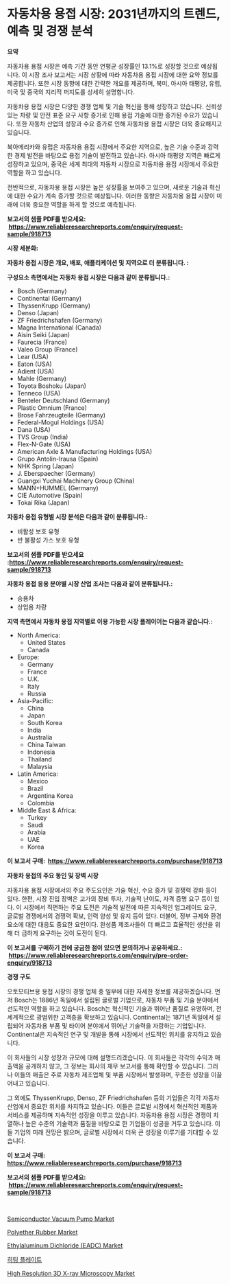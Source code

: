 <p><h1>자동차용 용접 시장: 2031년까지의 트렌드, 예측 및 경쟁 분석</h1></p><p><strong>요약</strong></p>
<p><p>자동차용 용접 시장은 예측 기간 동안 연평균 성장률인 13.1%로 성장할 것으로 예상됩니다. 이 시장 조사 보고서는 시장 상황에 따라 자동차용 용접 시장에 대한 요약 정보를 제공합니다. 또한 시장 동향에 대한 간략한 개요를 제공하며, 북미, 아시아 태평양, 유럽, 미국 및 중국의 지리적 퍼지도를 상세히 설명합니다.</p><p>자동차용 용접 시장은 다양한 경쟁 업체 및 기술 혁신을 통해 성장하고 있습니다. 신뢰성 있는 차량 및 안전 표준 요구 사항 증가로 인해 용접 기술에 대한 증가된 수요가 있습니다. 또한 자동차 산업의 성장과 수요 증가로 인해 자동차용 용접 시장은 더욱 중요해지고 있습니다.</p><p>북아메리카와 유럽은 자동차용 용접 시장에서 주요한 지역으로, 높은 기술 수준과 강력한 경제 발전을 바탕으로 용접 기술이 발전하고 있습니다. 아시아 태평양 지역은 빠르게 성장하고 있으며, 중국은 세계 최대의 자동차 시장으로 자동차용 용접 시장에서 주요한 역할을 하고 있습니다.</p><p>전반적으로, 자동차용 용접 시장은 높은 성장률을 보여주고 있으며, 새로운 기술과 혁신에 대한 수요가 계속 증가할 것으로 예상됩니다. 이러한 동향은 자동차용 용접 시장이 미래에 더욱 중요한 역할을 하게 할 것으로 예측됩니다.</p></p>
<p><strong>보고서의 샘플 PDF를 받으세요: &nbsp;<a href="https://www.reliableresearchreports.com/enquiry/request-sample/918713">https://www.reliableresearchreports.com/enquiry/request-sample/918713</a></strong></p>
<p><strong>시장 세분화:</strong></p>
<p><strong> 자동차 용접 시장은 개요, 배포, 애플리케이션 및 지역으로 더 분류됩니다. :</strong></p>
<p><strong>구성요소 측면에서는 자동차 용접 시장은 다음과 같이 분류됩니다.:</strong></p>
<p><ul><li>Bosch (Germany)</li><li>Continental (Germany)</li><li>ThyssenKrupp (Germany)</li><li>Denso (Japan)</li><li>ZF Friedrichshafen (Germany)</li><li>Magna International (Canada)</li><li>Aisin Seiki (Japan)</li><li>Faurecia (France)</li><li>Valeo Group (France)</li><li>Lear (USA)</li><li>Eaton (USA)</li><li>Adient (USA)</li><li>Mahle (Germany)</li><li>Toyota Boshoku (Japan)</li><li>Tenneco (USA)</li><li>Benteler Deutschland (Germany)</li><li>Plastic Omnium (France)</li><li>Brose Fahrzeugteile (Germany)</li><li>Federal-Mogul Holdings (USA)</li><li>Dana (USA)</li><li>TVS Group (India)</li><li>Flex-N-Gate (USA)</li><li>American Axle & Manufacturing Holdings (USA)</li><li>Grupo Antolin-Irausa (Spain)</li><li>NHK Spring (Japan)</li><li>J. Eberspaecher (Germany)</li><li>Guangxi Yuchai Machinery Group (China)</li><li>MANN+HUMMEL (Germany)</li><li>CIE Automotive (Spain)</li><li>Tokai Rika (Japan)</li></ul></p>
<p><strong> 자동차 용접 유형별 시장 분석은 다음과 같이 분류됩니다.:</strong></p>
<p><ul><li>비활성 보호 유형</li><li>반 불활성 가스 보호 유형</li></ul></p>
<p><strong>보고서의 샘플 PDF를 받으세요 :<a href="https://www.reliableresearchreports.com/enquiry/request-sample/918713">https://www.reliableresearchreports.com/enquiry/request-sample/918713</a></strong></p>
<p><strong> 자동차 용접 응용 분야별 시장 산업 조사는 다음과 같이 분류됩니다.:</strong></p>
<p><ul><li>승용차</li><li>상업용 차량</li></ul></p>
<p><strong>지역 측면에서 자동차 용접 지역별로 이용 가능한 시장 플레이어는 다음과 같습니다.:</strong></p>
<p><ul>
    <li>
        North America:
        <ul>
            <li>United States</li>
            <li>Canada</li>
        </ul>
    </li>
    <li>
        Europe:
        <ul>
            <li>Germany</li>
            <li>France</li>
            <li>U.K.</li>
            <li>Italy</li>
            <li>Russia</li>
        </ul>
    </li>
    <li>
        Asia-Pacific:
        <ul>
            <li>China</li>
            <li>Japan</li>
            <li>South Korea</li>
            <li>India</li>
            <li>Australia</li>
            <li>China Taiwan</li>
            <li>Indonesia</li>
            <li>Thailand</li>
            <li>Malaysia</li>
        </ul>
    </li>
    <li>
        Latin America:
        <ul>
            <li>Mexico</li>
            <li>Brazil</li>
            <li>Argentina Korea</li>
            <li>Colombia</li>
        </ul>
    </li>
    <li>
        Middle East & Africa:
        <ul>
            <li>Turkey</li>
            <li>Saudi</li>
            <li>Arabia</li>
            <li>UAE</li>
            <li>Korea</li>
        </ul>
    </li>
    </ul></p>
<p><strong>이 보고서 구매: &nbsp;<a href="https://www.reliableresearchreports.com/purchase/918713">https://www.reliableresearchreports.com/purchase/918713</a></strong></p>
<p><strong>자동차 용접의 주요 동인 및 장벽 시장</strong></p>
<p><p>자동차용 용접 시장에서의 주요 주도요인은 기술 혁신, 수요 증가 및 경쟁력 강화 등이 있다. 한편, 시장 진입 장벽은 고가의 장비 투자, 기술적 난이도, 자격 증명 요구 등이 있다. 이 시장에서 직면하는 주요 도전은 기술적 발전에 따른 지속적인 업그레이드 요구, 글로벌 경쟁에서의 경쟁력 확보, 인력 양성 및 유지 등이 있다. 더불어, 정부 규제와 환경 요소에 대한 대응도 중요한 요인이다. 완성품 제조사들이 더 빠르고 효율적인 생산을 위해 더 급하게 요구하는 것이 도전이 된다.</p></p>
<p><strong>이 보고서를 구매하기 전에 궁금한 점이 있으면 문의하거나 공유하세요.: &nbsp;<a href="https://www.reliableresearchreports.com/enquiry/pre-order-enquiry/918713">https://www.reliableresearchreports.com/enquiry/pre-order-enquiry/918713</a></strong></p>
<p><strong>경쟁 구도</strong></p>
<p><p>오토모티브용 용접 시장의 경쟁 업체 중 일부에 대한 자세한 정보를 제공하겠습니다. 먼저 Bosch는 1886년 독일에서 설립된 글로벌 기업으로, 자동차 부품 및 기술 분야에서 선도적인 역할을 하고 있습니다. Bosch는 혁신적인 기술과 뛰어난 품질로 유명하며, 전세계적으로 광범위한 고객층을 확보하고 있습니다. Continental는 1871년 독일에서 설립되어 자동차용 부품 및 타이어 분야에서 뛰어난 기술력을 자랑하는 기업입니다. Continental은 지속적인 연구 및 개발을 통해 시장에서 선도적인 위치를 유지하고 있습니다.</p><p>이 회사들의 시장 성장과 규모에 대해 설명드리겠습니다. 이 회사들은 각각의 수익과 매출액을 공개하지 않고, 그 정보는 회사의 재무 보고서를 통해 확인할 수 있습니다. 그러나 이들의 매출은 주로 자동차 제조업체 및 부품 시장에서 발생하며, 꾸준한 성장을 이끌어내고 있습니다.</p><p>그 외에도 ThyssenKrupp, Denso, ZF Friedrichshafen 등의 기업들은 각각 자동차 산업에서 중요한 위치를 차지하고 있습니다. 이들은 글로벌 시장에서 혁신적인 제품과 서비스를 제공하며 지속적인 성장을 이루고 있습니다. 자동차용 용접 시장은 경쟁이 치열하나 높은 수준의 기술력과 품질을 바탕으로 한 기업들이 성공을 거두고 있습니다. 이들 기업의 미래 전망은 밝으며, 글로벌 시장에서 더욱 큰 성장을 이루기를 기대할 수 있습니다.</p></p>
<p><strong>이 보고서 구매: &nbsp; <a href="https://www.reliableresearchreports.com/purchase/918713">https://www.reliableresearchreports.com/purchase/918713</a></strong></p>
<p><strong>보고서의 샘플 PDF를 받으세요: &nbsp;<a href="https://www.reliableresearchreports.com/enquiry/request-sample/918713">https://www.reliableresearchreports.com/enquiry/request-sample/918713</a></strong><strong></strong></p>
<p>&nbsp;</p>
<p><p><a href="https://github.com/ashepherd82/Market-Research-Report-List-3/blob/main/semiconductor-vacuum-pump-market.md">Semiconductor Vacuum Pump Market</a></p><p><a href="https://view.publitas.com/reportprime-1/polyether-rubber-market-research-report-provides-thorough-industry-overview-which-offers-an-in-depth-analysis-of-product-trends-and-new-market-divisions/">Polyether Rubber Market</a></p><p><a href="https://github.com/irfadac/Market-Research-Report-List-2/blob/main/ethylaluminum-dichloride-eadc-market.md">Ethylaluminum Dichloride (EADC) Market</a></p><p><a href="https://medium.com/@wrold0f/%ED%9E%88%ED%8C%85-%ED%94%8C%EB%A0%88%EC%9D%B4%ED%8A%B8-%EC%8B%9C%EC%9E%A5-%EA%B7%9C%EB%AA%A8-%EC%8B%9C%EC%9E%A5-%EC%A0%84%EB%A7%9D-%EB%B0%8F-%EC%8B%9C%EC%9E%A5-%EC%98%88%EC%B8%A1-2024%EB%85%84%EB%B6%80%ED%84%B0-2031%EB%85%84-2203d3fc740c">히팅 플레이트</a></p><p><a href="https://issuu.com/reportprime-2/docs/high-resolution-3d-x-ray-microscopy-market-size-20">High Resolution 3D X-ray Microscopy Market</a></p></p>